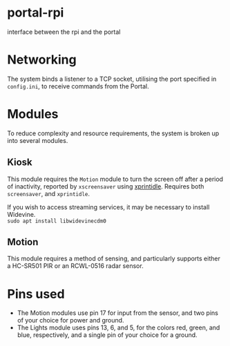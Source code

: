 # portal-rpi
interface between the rpi and the portal

# Networking
The system binds a listener to a TCP socket, utilising the port specified in `config.ini`, to receive commands from the Portal.

# Modules
To reduce complexity and resource requirements, the system is broken up into several modules.

## Kiosk
This module requires the `Motion` module to turn the screen off after a period of inactivity, reported by `xscreensaver` using [xprintidle](https://github.com/g0hl1n/xprintidle). Requires both `screensaver`, and `xprintidle`.

If you wish to access streaming services, it may be necessary to install Widevine.  
`sudo apt install libwidevinecdm0`

## Motion
This module requires a method of sensing, and particularly supports either a HC-SR501 PIR or an RCWL-0516 radar sensor.

# Pins used
- The Motion modules use pin 17 for input from the sensor, and two pins of your choice for power and ground.
- The Lights module uses pins 13, 6, and 5, for the colors red, green, and blue, respectively, and a single pin of your choice for a ground.
